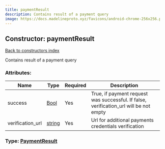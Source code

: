 ```yaml
---
title: paymentResult
description: Contains result of a payment query
image: https://docs.madelineproto.xyz/favicons/android-chrome-256x256.png
---
```

## Constructor: paymentResult  
[Back to constructors index](index.md)



Contains result of a payment query

### Attributes:

| Name     |    Type       | Required | Description |
|----------|---------------|----------|-------------|
|success|[Bool](../types/Bool.md) | Yes|True, if payment request was successful. If false, verification_url will be not empty|
|verification\_url|[string](../types/string.md) | Yes|Url for additional payments credentials verification|



### Type: [PaymentResult](../types/PaymentResult.md)


